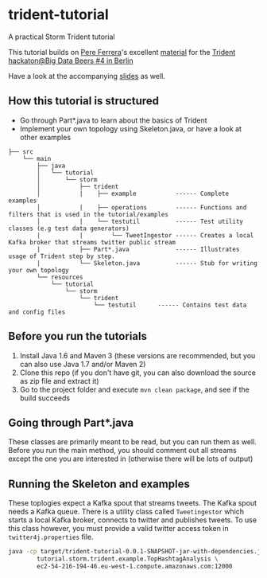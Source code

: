 trident-tutorial
================

A practical Storm Trident tutorial

This tutorial builds on [Pere Ferrera][1]'s excellent [material][2] for the [Trident hackaton@Big Data Beers #4 in Berlin][3]

[1]:https://github.com/pereferrera
[2]:https://github.com/pereferrera/trident-hackaton
[3]:http://www.meetup.com/Big-Data-Beers/events/112226662/

Have a look at the accompanying [slides][4] as well.

[4]:http://htmlpreview.github.io/?https://rawgithub.com/mischat/trident-tutorial/blob/master/slides/index.html#(4)

## How this tutorial is structured
* Go through Part*.java to learn about the basics of Trident
* Implement your own topology using Skeleton.java, or have a look at other examples

```
├── src
    └── main
        ├── java
        │   └── tutorial
        │       └── storm
        │           ├── trident
        │           |    ├── example           ------ Complete examples
        │           |    ├── operations        ------ Functions and filters that is used in the tutorial/examples
        │           |    └── testutil          ------ Test utility classes (e.g test data generators)
        |           |        └── TweetIngestor ------ Creates a local Kafka broker that streams twitter public stream
        |           ├── Part*.java             ------ Illustrates usage of Trident step by step.
        |           └── Skeleton.java          ------ Stub for writing your own topology
        └── resources
            └── tutorial
                └── storm
                    └── trident
                        └── testutil      ------ Contains test data and config files
```


## Before you run the tutorials
 1. Install Java 1.6 and Maven 3 (these versions are recommended, but you can also use Java 1.7 and/or Maven 2) 
 2. Clone this repo (if you don't have git, you can also download the source as zip file and extract it)
 3. Go to the project folder and execute `mvn clean package`, and see if the build succeeds

## Going through Part*.java
These classes are primarily meant to be read, but you can run them as well. Before you run the main method, you should comment out all streams except the one you are interested in (otherwise there will be lots of output)

## Running the Skeleton and examples
These toplogies expect a Kafka spout that streams tweets. The Kafka spout needs a Kafka queue. There is a utility class called `Tweetingestor` which starts a local Kafka broker, connects to twitter and publishes tweets. To use this class however, you must provide a valid twitter access token in `twitter4j.properties` file. 
```bash
java -cp target/trident-tutorial-0.0.1-SNAPSHOT-jar-with-dependencies.jar \
        tutorial.storm.trident.example.TopHashtagAnalysis \
        ec2-54-216-194-46.eu-west-1.compute.amazonaws.com:12000
```
    

    
